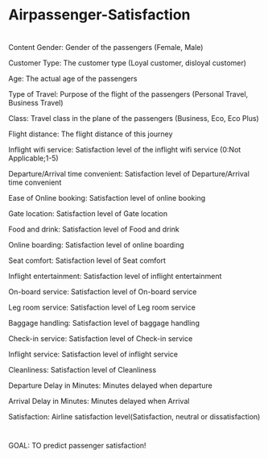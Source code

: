 # Airpassenger-Satisfaction

# 
Content
Gender: Gender of the passengers (Female, Male)

Customer Type: The customer type (Loyal customer, disloyal customer)

Age: The actual age of the passengers

Type of Travel: Purpose of the flight of the passengers (Personal Travel, Business Travel)

Class: Travel class in the plane of the passengers (Business, Eco, Eco Plus)

Flight distance: The flight distance of this journey

Inflight wifi service: Satisfaction level of the inflight wifi service (0:Not Applicable;1-5)

Departure/Arrival time convenient: Satisfaction level of Departure/Arrival time convenient

Ease of Online booking: Satisfaction level of online booking

Gate location: Satisfaction level of Gate location

Food and drink: Satisfaction level of Food and drink

Online boarding: Satisfaction level of online boarding

Seat comfort: Satisfaction level of Seat comfort

Inflight entertainment: Satisfaction level of inflight entertainment

On-board service: Satisfaction level of On-board service

Leg room service: Satisfaction level of Leg room service

Baggage handling: Satisfaction level of baggage handling

Check-in service: Satisfaction level of Check-in service

Inflight service: Satisfaction level of inflight service

Cleanliness: Satisfaction level of Cleanliness

Departure Delay in Minutes: Minutes delayed when departure

Arrival Delay in Minutes: Minutes delayed when Arrival

Satisfaction: Airline satisfaction level(Satisfaction, neutral or dissatisfaction)
#
GOAL:
TO predict passenger satisfaction!
